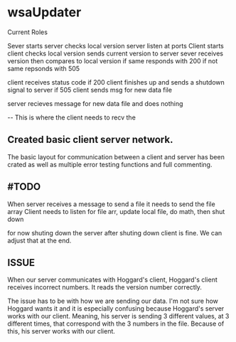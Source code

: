 # wsaUpdater

Current Roles

Sever starts
server checks local version
server listen at ports
Client starts
client checks local version
sends current version to server
sever receives version then compares to local version
if same responds with 200
if not same repsonds with 505

client receives status code
if 200 client finishes up and sends a shutdown signal to server
if 505 client sends msg for new data file

server recieves message for new data file and does nothing

 -- This is where the client needs to recv the 


## Created basic client server network. 
The basic layout for communication between a client and server has been crated as well as multiple error testing functions and full commenting.

## \#TODO
When server receives a message to send a file it needs to send the file array
Client needs to listen for file arr, update local file, do math, then shut down

for now shuting down the server after shuting down client is fine.  We can adjust that at the end.

## ISSUE

When our server communicates with Hoggard's client, Hoggard's client receives incorrect numbers. It reads the version number correctly. 

The issue has to be with how we are sending our data. I'm not sure how Hoggard wants it and it is especially confusing because Hoggard's server works with our client. Meaning, his server is sending 3 different values, at 3 different times, that correspond with the 3 numbers in the file. Because of this, his server works with our client. 

